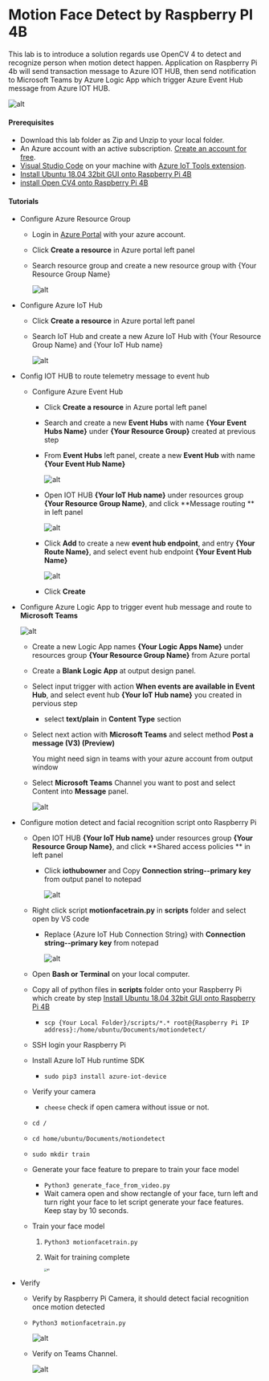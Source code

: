 # Motion Face Detect by Raspberry PI 4B

This lab is to introduce a solution regards use OpenCV 4 to detect and recognize person when motion detect happen. Application on Raspberry Pi 4b will send transaction message to Azure IOT HUB, then send notification to Microsoft Teams by Azure Logic App which trigger Azure Event Hub message from Azure IOT HUB.

![alt](images/oss_e2e.PNG)

#### Prerequisites

- Download this lab folder as Zip and Unzip to your local folder. 
- An Azure account with an active subscription. [Create an account for free](https://azure.microsoft.com/free/?WT.mc_id=A261C142F).
- [Visual Studio Code](https://code.visualstudio.com/) on your machine with [Azure IoT Tools extension](https://marketplace.visualstudio.com/items?itemName=vsciot-vscode.azure-iot-tools).
- [Install Ubuntu 18.04 32bit GUI onto Raspberry Pi 4B](ubuntu/readme.md)
- [install Open CV4 onto Raspberry Pi 4B](opencv/readme.md)

#### Tutorials

- Configure Azure Resource Group

  - Login in [Azure Portal](https://ms.portal.azure.com/) with your azure account. 

  - Click **Create a resource** in Azure portal left panel 

  - Search resource group and create a new resource group with {Your Resource Group Name}

    ![alt](images/rs.PNG)

- Configure Azure IoT Hub

  - Click **Create a resource** in Azure portal left panel

  - Search IoT Hub and create a new Azure IoT Hub with {Your Resource Group Name} and {Your IoT Hub name}

    ![alt](images/iothub.PNG)

- Config IOT HUB to route telemetry message to event hub

  - Configure Azure Event Hub 

    - Click **Create a resource** in Azure portal left panel 

    - Search and create a new **Event Hubs** with name **{Your Event Hubs Name}** under **{Your Resource Group}** created at previous step 

    - From **Event Hubs** left panel, create a new **Event Hub** with name **{Your Event Hub Name}**

      ![alt](images/eventhubs.PNG)

    - Open IOT HUB **{Your IoT Hub name}** under resources group **{Your Resource Group Name}**, and click **Message routing ** in left panel

      ![alt](images/route.PNG)

    - Click **Add** to create a new **event hub endpoint**, and entry **{Your Route Name}**, and select event hub endpoint **{Your Event Hub Name}** 

      ![alt](images/newroute.PNG)

    - Click **Create**

- Configure Azure Logic App to trigger event hub message and route to **Microsoft Teams**

  ![alt](images/oss_logicapp.PNG)

  - Create a new Logic App names **{Your Logic Apps Name}** under resources group **{Your Resource Group Name}** from Azure portal

  - Create a **Blank Logic App** at output design panel. 

  - Select input trigger with action **When events are available in Event Hub**, and select event hub **{Your IoT Hub name}** you created in pervious step 

    - select **text/plain** in **Content Type** section

  - Select next action with **Microsoft Teams** and select method **Post a message (V3) (Preview)** 

    You might need sign in teams with your azure account from output window

  - Select **Microsoft Teams** Channel you want to post and select Content into **Message** panel.

    ![alt](images/logicapp.PNG)

- Configure motion detect and facial recognition script onto Raspberry Pi 

  - Open IOT HUB **{Your IoT Hub name}** under resources group **{Your Resource Group Name}**, and click **Shared access policies ** in left panel

    - Click **iothubowner** and Copy **Connection string--primary key** from output panel to notepad

      ![alt](images/conectionstring.PNG)

  - Right click script **motionfacetrain.py** in **scripts** folder and select open by VS code

    - Replace {Azure IoT Hub Connection String} with **Connection string--primary key** from notepad

      ![alt](images/scripts.PNG)

  - Open **Bash or Terminal** on your local computer. 

  - Copy all of python files in **scripts** folder onto your Raspberry Pi which create by step [Install Ubuntu 18.04 32bit GUI onto Raspberry Pi 4B](ubuntu/readme.md) 

    - `scp {Your Local Folder}/scripts/*.* root@{Raspberry Pi IP address}:/home/ubuntu/Documents/motiondetect/`

  - SSH login your Raspberry Pi 

  - Install Azure IoT Hub runtime SDK

    - `sudo pip3 install azure-iot-device`

  - Verify your camera 

    - `cheese` check if open camera without issue or not.

  - `cd /`

  - `cd home/ubuntu/Documents/motiondetect`

  - `sudo mkdir train`

  - Generate your face feature to prepare to train your face model

    - `Python3 generate_face_from_video.py`
    - Wait camera open and show rectangle of your face, turn left and turn right your face to let script generate your face features. Keep stay by 10 seconds. 

  - Train your face model 

    1. `Python3 motionfacetrain.py`

    2. Wait for training complete

       <img src="images/train.jpg" alt="alt" style="zoom: 33%;" />

- Verify

  - Verify by Raspberry Pi Camera, it should detect facial recognition once motion detected

  - `Python3 motionfacetrain.py`

    ![alt](images/verify.jpg)

  - Verify on Teams Channel.

    ![alt](images/teams.jpg)